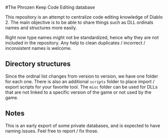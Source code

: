 #The Phrozen Keep Code Editing database

This repository is an attempt to centralize code editing knowledge of Diablo 2.
The main objective is to be able to share things such as DLL ordinals names and structures more easily.

Right now type names might not be standardized, hence why they are not included in the repository.
Any help to clean duplicates / incorrect / inconsistent names is welcome.

## Directory structures

Since the ordinal list changes from version to version, we have one folder for each one.
There is also an additional `scripts` folder to place import / export scripts for your favorite tool.
The `misc` folder can be used for DLLs that are not linked to a specific version of the game or not used by the game.

## Notes

This is an early export of some private databases, and is expected to have naming issues.
Feel free to report / fix those.

